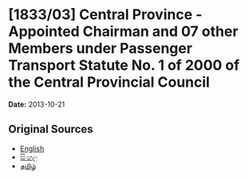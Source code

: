 # [1833/03] Central Province - Appointed Chairman and 07 other Members under Passenger Transport Statute No. 1 of 2000 of the Central Provincial Council

**Date:** 2013-10-21

## Original Sources

- [English](https://documents.gov.lk/view/extra-gazettes/2013/10/1833-03_E.pdf)
- [සිංහල](https://documents.gov.lk/view/extra-gazettes/2013/10/1833-03_S.pdf)
- [தமிழ்](https://documents.gov.lk/view/extra-gazettes/2013/10/1833-03_T.pdf)
